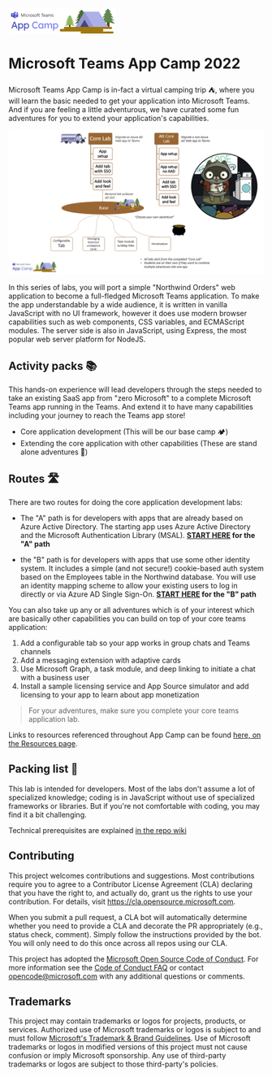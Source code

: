 ![Teams App Camp](./assets/code-lab-banner.png)

# Microsoft Teams App Camp 2022


Microsoft Teams App Camp is in-fact a virtual camping trip ⛺, where you will learn the basic needed to get your application into Microsoft Teams. And if you are feeling a little adventurous, we have curated some fun adventures for you to extend your application's capabilities.

![app-camp](./assets/appcamp-readme.png)

In this series of labs, you will port a simple "Northwind Orders" web application to become a full-fledged Microsoft Teams application. To make the app understandable by a wide audience, it is written in vanilla JavaScript with no UI framework, however it does use modern browser capabilities such as web components, CSS variables, and ECMAScript modules. The server side is also in JavaScript, using Express, the most popular web server platform for NodeJS.

## Activity packs 📚

This hands-on experience will lead developers through the steps needed to take an existing SaaS app from "zero Microsoft" to a complete Microsoft Teams app running in the Teams.
And extend it to have many capabilities including your journey to reach the Teams app store!

- Core application development (This will be our base camp 🏕️)
- Extending the core application with other capabilities (These are stand alone adventures 🥾)


## Routes 🛣️

There are two routes for doing the core application development labs:

* The "A" path is for developers with apps that are already based on Azure Active Directory. The starting app uses Azure Active Directory and the Microsoft Authentication Library (MSAL).
**[START HERE](./lab-instructions/aad/A01-begin-app.md) for the "A" path**

* the "B" path is for developers with apps that use some other identity system. It includes a simple (and not secure!) cookie-based auth system based on the Employees table in the Northwind database. You will use an identity mapping scheme to allow your existing users to log in directly or via Azure AD Single Sign-On.
**[START HERE](./lab-instructions/bespoke/B01-begin-app.md) for the "B" path**

You can also take up any or all adventures which is of your interest which are basically other capabilities you can build on top of your core teams application:

1. Add a configurable tab so your app works in group chats and Teams channels
2. Add a messaging extension with adaptive cards
3. Use Microsoft Graph, a task module, and deep linking to initiate a chat with a business user
4. Install a sample licensing service and App Source simulator and add licensing to your app to learn about app monetization

> For your adventures, make sure you complete your core teams application lab.

Links to resources referenced throughout App Camp can be found [here, on the Resources page](./docs/Resources.md).


## Packing list 📃 

This lab is intended for developers. Most of the labs don't assume a lot of specialized knowledge; coding is  in JavaScript without use of specialized frameworks or libraries. But if you're not comfortable with coding, you may find it a bit challenging.

Technical prerequisites are explained [in the repo wiki](https://github.com/OfficeDev/m365-msteams-northwind-app-samples/wiki/Prerequisites)

## Contributing

This project welcomes contributions and suggestions.  Most contributions require you to agree to a
Contributor License Agreement (CLA) declaring that you have the right to, and actually do, grant us
the rights to use your contribution. For details, visit https://cla.opensource.microsoft.com.

When you submit a pull request, a CLA bot will automatically determine whether you need to provide
a CLA and decorate the PR appropriately (e.g., status check, comment). Simply follow the instructions
provided by the bot. You will only need to do this once across all repos using our CLA.

This project has adopted the [Microsoft Open Source Code of Conduct](https://opensource.microsoft.com/codeofconduct/).
For more information see the [Code of Conduct FAQ](https://opensource.microsoft.com/codeofconduct/faq/) or
contact [opencode@microsoft.com](mailto:opencode@microsoft.com) with any additional questions or comments.

## Trademarks

This project may contain trademarks or logos for projects, products, or services. Authorized use of Microsoft 
trademarks or logos is subject to and must follow 
[Microsoft's Trademark & Brand Guidelines](https://www.microsoft.com/en-us/legal/intellectualproperty/trademarks/usage/general).
Use of Microsoft trademarks or logos in modified versions of this project must not cause confusion or imply Microsoft sponsorship.
Any use of third-party trademarks or logos are subject to those third-party's policies.

